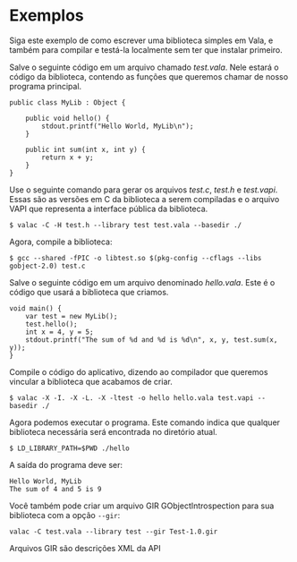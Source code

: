 # Exemplos

Siga este exemplo de como escrever uma biblioteca simples em Vala, e também para compilar e testá-la localmente sem ter que instalar primeiro.

Salve o seguinte código em um arquivo chamado *test.vala*. Nele estará o código da biblioteca, contendo as funções que queremos chamar de nosso programa principal.


```vala
public class MyLib : Object {

    public void hello() {
        stdout.printf("Hello World, MyLib\n");
    }

    public int sum(int x, int y) {
        return x + y;
    }
}
```
Use o seguinte comando para gerar os arquivos *test.c*, *test.h* e *test.vapi*. Essas são as versões em C da biblioteca a serem compiladas e o arquivo VAPI que representa a interface pública da biblioteca.

    $ valac -C -H test.h --library test test.vala --basedir ./

Agora, compile a biblioteca:

    $ gcc --shared -fPIC -o libtest.so $(pkg-config --cflags --libs gobject-2.0) test.c

Salve o seguinte código em um arquivo denominado *hello.vala*. Este é o código que usará a biblioteca que criamos.

```vala
void main() {
    var test = new MyLib();
    test.hello();
    int x = 4, y = 5;
    stdout.printf("The sum of %d and %d is %d\n", x, y, test.sum(x, y));
}
```

Compile o código do aplicativo, dizendo ao compilador que queremos vincular a biblioteca que acabamos de criar.

    $ valac -X -I. -X -L. -X -ltest -o hello hello.vala test.vapi --basedir ./

Agora podemos executar o programa. Este comando indica que qualquer biblioteca necessária será encontrada no diretório atual.

    $ LD_LIBRARY_PATH=$PWD ./hello

A saída do programa deve ser:

    Hello World, MyLib
    The sum of 4 and 5 is 9

Você também pode criar um arquivo GIR GObjectIntrospection para sua biblioteca com a opção `--gir`:

    valac -C test.vala --library test --gir Test-1.0.gir

Arquivos GIR são descrições XML da API

